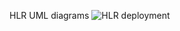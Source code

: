 HLR UML diagrams
![HLR deployment](https://user-images.githubusercontent.com/78848581/107729242-50f6ed00-6d16-11eb-9e01-78b12df87429.jpg)
